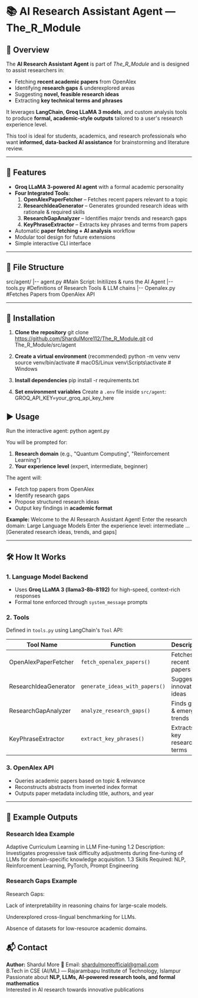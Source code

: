 # 📚 AI Research Assistant Agent — The_R_Module

## 📌 Overview
The **AI Research Assistant Agent** is part of *The_R_Module* and is designed to assist researchers in:
- Fetching **recent academic papers** from OpenAlex
- Identifying **research gaps** & underexplored areas
- Suggesting **novel, feasible research ideas**
- Extracting **key technical terms and phrases**

It leverages **LangChain**, **Groq LLaMA 3 models**, and custom analysis tools to produce **formal, academic-style outputs** tailored to a user's research experience level.

This tool is ideal for students, academics, and research professionals who want **informed, data-backed AI assistance** for brainstorming and literature review.

---

## 🚀 Features
- **Groq LLaMA 3-powered AI agent** with a formal academic personality
- **Four Integrated Tools**:
  1. **OpenAlexPaperFetcher** – Fetches recent papers relevant to a topic
  2. **ResearchIdeaGenerator** – Generates grounded research ideas with rationale & required skills
  3. **ResearchGapAnalyzer** – Identifies major trends and research gaps
  4. **KeyPhraseExtractor** – Extracts key phrases and terms from papers
- Automatic **paper fetching + AI analysis** workflow
- Modular tool design for future extensions
- Simple interactive CLI interface

---

## 📂 File Structure
src/agent/
|-- agent.py #Main Script: Initilizes & runs the AI Agent
|-- tools.py #Definitions of Research Tools & LLM chains
|-- Openalex.py #Fetches Papers from OpenAlex API

---

## 🔧 Installation
1. **Clone the repository**
git clone https://github.com/ShardulMore112/The_R_Module.git
cd The_R_Module/src/agent


2. **Create a virtual environment** (recommended)
python -m venv venv
source venv/bin/activate # macOS/Linux
venv\Scripts\activate # Windows


3. **Install dependencies**
pip install -r requirements.txt


4. **Set environment variables**
Create a `.env` file inside `src/agent`:
GROQ_API_KEY=your_groq_api_key_here


## ▶️ Usage
Run the interactive agent:
python agent.py


You will be prompted for:
1. **Research domain** (e.g., "Quantum Computing", "Reinforcement Learning")
2. **Your experience level** (expert, intermediate, beginner)

The agent will:
- Fetch top papers from OpenAlex
- Identify research gaps
- Propose structured research ideas
- Output key findings in **academic format**

**Example:**
Welcome to the AI Research Assistant Agent!
Enter the research domain: Large Language Models
Enter the experience level: intermediate
...
[Generated research ideas, trends, and gaps]


---

## 🛠 How It Works

### 1. **Language Model Backend**
- Uses **Groq LLaMA 3 (llama3-8b-8192)** for high-speed, context-rich responses
- Formal tone enforced through `system_message` prompts

### 2. **Tools**
Defined in `tools.py` using LangChain's `Tool` API:

| Tool Name | Function | Description |
|-----------|----------|-------------|
| OpenAlexPaperFetcher | `fetch_openalex_papers()` | Fetches top recent papers |
| ResearchIdeaGenerator | `generate_ideas_with_papers()` | Suggests innovative ideas |
| ResearchGapAnalyzer  | `analyze_research_gaps()` | Finds gaps & emerging trends |
| KeyPhraseExtractor   | `extract_key_phrases()` | Extracts key research terms |

### 3. **OpenAlex API**
- Queries academic papers based on topic & relevance
- Reconstructs abstracts from inverted index format
- Outputs paper metadata including title, authors, and year

---

## 📄 Example Outputs

### **Research Idea Example**
Adaptive Curriculum Learning in LLM Fine-tuning
1.2 Description: Investigates progressive task difficulty adjustments during fine-tuning of LLMs for domain-specific knowledge acquisition.
1.3 Skills Required: NLP, Reinforcement Learning, PyTorch, Prompt Engineering


### **Research Gaps Example**
Research Gaps:

Lack of interpretability in reasoning chains for large-scale models.

Underexplored cross-lingual benchmarking for LLMs.

Absence of datasets for low-resource academic domains.

## 📬 Contact
**Author:** Shardul More 
📧 Email: [shardulmoreofficial@gmail.com](mailto:shardulmoreofficial@gmail.com)    
B.Tech in CSE (AI/ML) — Rajarambapu Institute of Technology, Islampur  
Passionate about **NLP, LLMs, AI-powered research tools, and formal mathematics**  
Interested in AI research towards innovative publications